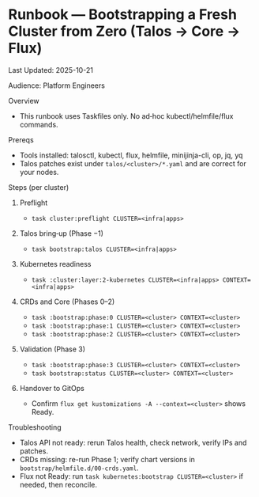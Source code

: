 # Runbook — Bootstrapping a Fresh Cluster from Zero (Talos → Core → Flux)

Last Updated: 2025-10-21

Audience: Platform Engineers

Overview
- This runbook uses Taskfiles only. No ad‑hoc kubectl/helmfile/flux commands.

Prereqs
- Tools installed: talosctl, kubectl, flux, helmfile, minijinja-cli, op, jq, yq
- Talos patches exist under `talos/<cluster>/*.yaml` and are correct for your nodes.

Steps (per cluster)
1) Preflight
   - `task cluster:preflight CLUSTER=<infra|apps>`

2) Talos bring‑up (Phase −1)
   - `task bootstrap:talos CLUSTER=<infra|apps>`

3) Kubernetes readiness
   - `task :cluster:layer:2-kubernetes CLUSTER=<infra|apps> CONTEXT=<infra|apps>`

4) CRDs and Core (Phases 0–2)
   - `task :bootstrap:phase:0 CLUSTER=<cluster> CONTEXT=<cluster>`
   - `task :bootstrap:phase:1 CLUSTER=<cluster> CONTEXT=<cluster>`
   - `task :bootstrap:phase:2 CLUSTER=<cluster> CONTEXT=<cluster>`

5) Validation (Phase 3)
   - `task :bootstrap:phase:3 CLUSTER=<cluster> CONTEXT=<cluster>`
   - `task bootstrap:status CLUSTER=<cluster> CONTEXT=<cluster>`

6) Handover to GitOps
   - Confirm `flux get kustomizations -A --context=<cluster>` shows Ready.

Troubleshooting
- Talos API not ready: rerun Talos health, check network, verify IPs and patches.
- CRDs missing: re-run Phase 1; verify chart versions in `bootstrap/helmfile.d/00-crds.yaml`.
- Flux not Ready: run `task kubernetes:bootstrap CLUSTER=<cluster>` if needed, then reconcile.

